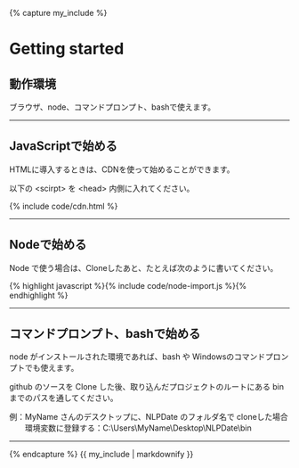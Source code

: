 <!-- Start -->
{% capture my_include %} 
# Getting started

## 動作環境

ブラウザ、node、コマンドプロンプト、bashで使えます。

***

## JavaScriptで始める

HTMLに導入するときは、CDNを使って始めることができます。

以下の &lt;scirpt> を &lt;head> 内側に入れてください。

{% include code/cdn.html %}

***

## Nodeで始める

Node で使う場合は、Cloneしたあと、たとえば次のように書いてください。

{% highlight javascript %}{% include code/node-import.js %}{% endhighlight %}

***

## コマンドプロンプト、bashで始める

node がインストールされた環境であれば、bash や Windowsのコマンドプロンプトでも使えます。

github のソースを Clone した後、取り込んだプロジェクトのルートにある binまでのパスを通してください。

例：MyName さんのデスクトップに、NLPDate のフォルダ名で cloneした場合<br />
　　環境変数に登録する：C:\Users\MyName\Desktop\NLPDate\bin

***

{% endcapture %}
{{ my_include | markdownify }}

